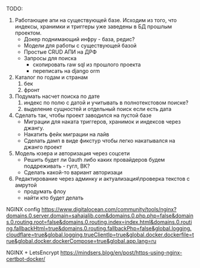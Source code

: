 TODO:
1. Работающее апи на существующей базе. Исходим из того, что индексы, хранимки и триггеры уже заведены в БД прошлым проектом.
   * Докер поднимающий инфру - база, редис?
   * Модели для работы с существующей базой
   * Простые CRUD АПИ на ДРФ
   * Запросы для поиска
     * скопировать raw sql из прошлого проекта
     * переписать на django orm
2. Каталог по годам и странам
   1. бек
   2. фронт
3. Подумать насчет поиска по дате
   1. индекс по полю с датой и учитывать в полнотекстовом поиске?
   2. выделение сущностей и отдельный поиск если есть дата
4. Сделать так, чтобы проект заводился на пустой базе
   * Миграции для наката триггеров, хранимок и индексов через джангу.
   * Накатить фейк миграции на лайв
   * Сделать дамп в виде фикстур чтобы легко накатывался на джанго проект
5. Модель юзера и авторизация через соцсети
   * Решить будет ли 0auth либо каких провайдеров будем поддреживать - гугл, ВК?
   * Сделать какой-то вариант авторизаци
6. Редактирование через админку и актуализация\проверка текстов с амрутой
   * продумать флоу
   * найти кто будет делать
   
NGINX config
   https://www.digitalocean.com/community/tools/nginx?domains.0.server.domain=sahajalib.com&domains.0.php.php=false&domains.0.routing.root=false&domains.0.routing.index=index.html&domains.0.routing.fallbackHtml=true&domains.0.routing.fallbackPhp=false&global.logging.cloudflare=true&global.logging.trueClientIp=true&global.docker.dockerfile=true&global.docker.dockerCompose=true&global.app.lang=ru

NGINX + LetsEncrypt
   https://mindsers.blog/en/post/https-using-nginx-certbot-docker/
